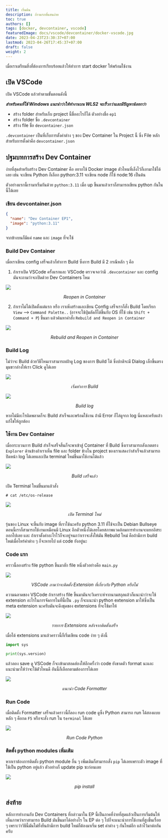 ```yaml
---
title: เริ่มต้น
description: ก้าวแรกที่แสนง่าย
toc: true
authors: []
tags: [docker, devcontainer, vscode]
featuredImage: docs/vscode/devcontainer/docker-vscode.jpg
date: 2023-04-23T23:30:37+07:00
lastmod: 2023-04-26T17:45:37+07:00
draft: false
weight: 2
---
```


เมื่อเราเตรียมสิ่งที่ต้องการเรียบร้อยแล้วให้ทำการ start docker ให้พร้อมใช้งาน

## เปิด VSCode

เปิด VSCode แล้วทำตามขั้นตอนดังนี้

*__สำหรับคนที่ใช้ Windows แนะนำว่าให้ทำงานบน WLS2 จะเร็วกว่าและมีปัญหาน้อยกว่า__*

* สร้าง folder สำหรับเก็บ project นี้ชื่ออะไรก็ได้ ตัวอย่างชื่อ `ep1`
* สร้าง folder ขื่อ `.devcontainer`
* สร้าง file ชื่อ `devcontainer.json`

`.devcontainer` เป็นที่เก็บการตั้งค่าต่าง ๆ ของ Dev Container ใน Project นี้ ซึ่ง File หลักสำหรับการตั้งค่าคือ `devcontainer.json`

## ปฐมบทการสร้าง Dev Container

ง่ายที่สุดสำหรับสร้าง Dev Container คือ อยากใช้ Docker image ตัวไหนที่เล็งไว้ก็เอามาใช้ได้เลย เช่น จะเขียน Python ก็เลือก python:3.11 จะเขียน node ก็ใช้ node:16 เป็นต้น 

ตัวอย่างแรกนี้เรามาเริ่มกันด้วย `python:3.11` เมื่อ up ขึ้นมาแล้วเราก็สามารถเขียน python กันในนี้ได้เลย

### เขียน devcontainer.json

```json
{
  "name": "Dev Container EP1",
  "image": "python:3.11"
}

```

จากข้างบนก็มีแค่ `name` และ `image` ที่จะใช้

### Build Dev Container

เมื่อเราเขียน config เสร็จแล้วก็ทำการ Build ซึ่งการ Build มี 2 กรณีหลัก ๆ คือ

1. ถ้าเราเปิด VSCode ครั้งแรกและ VSCode ตรวจเจอว่ามี `.devcontainer` และ config มันจะถามว่าจะเปิดด้วย Dev Containers ไหม

[![](/docs/vscode/devcontainer/reopen_in_container.png)](/docs/vscode/devcontainer/reopen_in_container.png)
*<center>Reopen in Container</center>*

2. ถ้าเราไม่ได้เปิดตั้งแต่แรก หรือ เราเพิ่งสร้างและเขียน Config เสร็จเราก็สั่ง Build โดยเรียก `View` --> `Command Palette..` (อาจจะใช้ปุ่มลัดก็ได้ขึ้นกับ OS ที่ใช้ เช่น `Shift + Command + P`) ขึ้นมา แล้วค้นหาคำสั่ง `Rebuild and Reopen in Container`

[![](/docs/vscode/devcontainer/rebuild_and_reopen.png)](/docs/vscode/devcontainer/rebuild_and_reopen.png)
*<center>Rebuild and Reopen in Container</center>*

### Build Log

ไม่ว่าจะ Build ด้วยวิธีไหนเราสามารถเฝ้าดู Log ของการ Build ได้ ซึ่งปกติจะมี Dialog เล็กขึ้นตรงมุมขวาล่างให้เรา Click ดูได้เลย

[![](/docs/vscode/devcontainer/building_start.jpg)](/docs/vscode/devcontainer/building_start.jpg)
*<center>เริ่มทำการ Build</center>*

[![](/docs/vscode/devcontainer/building.jpg)](/docs/vscode/devcontainer/building.jpg)
*<center>Build log</center>*

หากไม่มีอะไรผิดพลาดก็จะ Build สำเร็จและพร้อมใช้งาน ถ้ามี Error ก็ไล่ดูจาก log นี่แหละครับแล้วแก้ไขให้ถูกต้อง

### ใช้งาน Dev Container

เมื่อกระบวนการ Build สำเร็จเสร็จสิ้นก็จะพาเข้าสู่ Container ที่ Build ซึ่งเราสามารถสังเกตตรง `Explorer` ด้านข้างถ้าเราเห็น file และ folder ข้างใน project ของเราแสดงว่าสำเร็จแล้วสามารถปิดหน้า log ได้เลยและเปิด terminal ใหม่ขึ้นมาใช้งานได้แล้ว

[![](/docs/vscode/devcontainer/build_finished.jpg)](/docs/vscode/devcontainer/build_finished.jpg)
*<center>Build เสร็จแล้ว</center>*

เปิด Terminal ใหม่ขึ้นมาแล้วสั่ง

```shell
# cat /etc/os-release
```

[![](/docs/vscode/devcontainer/show_linux_version.jpg)](/docs/vscode/devcontainer/show_linux_version.jpg)
*<center>เปิด Terminal ใหม่</center>*

รุ่นของ Linux จะขึ้นกับ image ที่เราใช้นะครับ python 3.11 ที่ใช้จะเป็น Debian Bullseye ตอนนี้เราก็สามารถใช้งานเหมือนมี Linux อีกตัวหนึ่งได้เลยโดยสภาพแวดล้อมการทำงานจะแยกอิสระออกไปเลย และ ถ้าเราตั้งค่าอะไรไว้ก็จะอยู่จนกว่าเราจะสั่งให้มัน Rebuild ใหม่ คือถ้ามีการ build ใหม่เมื่อไหร่ค่าต่าง ๆ ก็จะหายไป แต่ code ยังอยู่นะ

### Code แรก

คราวนี้ลองสร้าง file python ขึ้นมาสัก file หนึ่งตัวอย่างคือ `main.py`

[![](/docs/vscode/devcontainer/install_recomment_extension01.jpg)](/docs/vscode/devcontainer/install_recomment_extension01.jpg)
*<center>VSCode ถามว่าจะติดตั้ง Extension ที่เกี่ยวกับ Python หรือไม่</center>*

ความฉลาดของ VSCode ถ้าเราสร้าง file ขึ้นมามันจะวิเคราะห์จากนามสกุลแล้วก็แนะนำว่าจะใช้ extension อะไรในการจัดการในที่นี้เป็น `.py` ก็จะแนะนำ python extension มาให้ซึ่งเป็น meta extension นะครับมันจะดึงชุดของ extensions ที่จะใช้มาให้

[![](/docs/vscode/devcontainer/extensions_list.jpg)](/docs/vscode/devcontainer/extensions_list.jpg)
*<center>รายการ Extensions หลังจากติดตั้งเสร็จ</center>*

เมื่อได้ extensions มาแล้วคราวนี้ก็เริ่มเขียน code ง่าย ๆ ดังนี้

```python
import sys

print(sys.version)
```

แล้วลอง save ดู VSCode ก็จะเข้ามาสอดส่องให้อีกครั้งว่า code ยังขาดตัว format นะและแนะนำมาให้ว่าจะใช้ตัวไหนดี อันนี้ก็เลือกตามต้องการได้เลย

[![](/docs/vscode/devcontainer/install_formatter.jpg)](/docs/vscode/devcontainer/install_formatter.jpg)
*<center>แนะนำ Code Formatter</center>*

### Run Code

เมื่อติดตั้ง Formatter เสร็จแล้วคราวนี้ก็ลอง run code ดูซึ่ง Python สามารถ run ได้สองแบบหลัก ๆ คือกด `F5` หรือจะสั่ง run ใน `terminal` ได้เลย

[![](/docs/vscode/devcontainer/run_python.jpg)](/docs/vscode/devcontainer/run_python.jpg)
*<center>Run Code Python</center>*

### ติดตั้ง python modules เพิ่มเติม

หากเราต้องการติดตั้ง python module อื่น ๆ เพิ่มเติมก็สามารถสั่ง `pip` ได้เลยเพราะตัว image ที่ใช้เป็น python อยู่แล้ว ตัวอย่างก็ update pip ซะก่อนเลย

[![](/docs/vscode/devcontainer/pip_install.jpg)](/docs/vscode/devcontainer/pip_install.jpg)
*<center>pip install</center>*

## ส่งท้าย

หลักการทำงานกับ Dev Containers ที่กล่าวมาใน EP นี้เป็นภาคที่ง่ายที่สุดแล้วเป็นการเริ่มต้นให้เห็นภาพว่าเราสามารถ Build มันขึ้นมาได้อย่างไร ใน EP ต่อ ๆ ไปก็จะแนะนำการใช้งานที่สูงขึ้นเรื่อย ๆ เพราะว่าวิธีนี้มันไม่ยั่งยืนถ้ามีการ build ใหม่ก็ต้องมาเริ่ม set ค่าต่าง ๆ กันใหม่อีก แล้วไว้มาต่อกันครับ